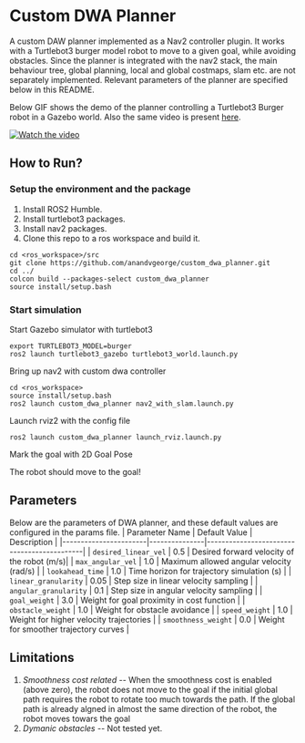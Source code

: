# Custom DWA Planner
A custom DAW planner implemented as a Nav2 controller plugin. It works with a Turtlebot3 burger model robot to move to a given goal, while avoiding obstacles. Since the planner is integrated with the nav2 stack, the main behaviour tree, global planning, local and global costmaps, slam etc. are not separately implemented. Relevant parameters of the planner are specified below in this README. 

Below GIF shows the demo of the planner controlling a Turtlebot3 Burger robot in a Gazebo world. Also the same video is present [here](assets/plan.mp4).

[![Watch the video](assets/demo.gif)](assets/plan.mp4)

## How to Run?

### Setup the environment and the package
1. Install ROS2 Humble.
2. Install turtlebot3 packages.
3. Install nav2 packages.
4. Clone this repo to a ros workspace and build it. <br/>
```
cd <ros_workspace>/src
git clone https://github.com/anandvgeorge/custom_dwa_planner.git
cd ../
colcon build --packages-select custom_dwa_planner
source install/setup.bash
```
### Start simulation
Start Gazebo simulator with turtlebot3 
```
export TURTLEBOT3_MODEL=burger
ros2 launch turtlebot3_gazebo turtlebot3_world.launch.py
```

Bring up nav2 with custom dwa controller
```
cd <ros_workspace>
source install/setup.bash
ros2 launch custom_dwa_planner nav2_with_slam.launch.py 
```

Launch rviz2 with the config file
```
ros2 launch custom_dwa_planner launch_rviz.launch.py
```

Mark the goal with 2D Goal Pose

The robot should move to the goal!

## Parameters
Below are the parameters of DWA planner, and these default values are configured in the params file.
| Parameter Name        | Default Value | Description                                |
|-----------------------|---------------|--------------------------------------------|
| `desired_linear_vel`  | 0.5           | Desired forward velocity of the robot (m/s)|
| `max_angular_vel`     | 1.0           | Maximum allowed angular velocity (rad/s)   |
| `lookahead_time`      | 1.0           | Time horizon for trajectory simulation (s) |
| `linear_granularity`  | 0.05          | Step size in linear velocity sampling      |
| `angular_granularity` | 0.1           | Step size in angular velocity sampling     |
| `goal_weight`         | 3.0           | Weight for goal proximity in cost function |
| `obstacle_weight`     | 1.0           | Weight for obstacle avoidance              |
| `speed_weight`        | 1.0           | Weight for higher velocity trajectories    |
| `smoothness_weight`   | 0.0           | Weight for smoother trajectory curves      |

## Limitations
1. *Smoothness cost related* -- When the smoothness cost is enabled (above zero), the robot does not move to the goal if the initial global path requires the robot to rotate too much towards the path. If the global path is already algned in almost the same direction of the robot, the robot moves towars the goal
2. *Dymanic obstacles* -- Not tested yet.
